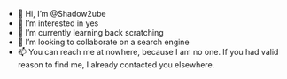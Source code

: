 
- 👋 Hi, I’m @Shadow2ube
- 👀 I’m interested in yes
- 🌱 I’m currently learning back scratching
- 💞️ I’m looking to collaborate on a search engine
- 📫 You can reach me at nowhere, because I am no one. If you had valid reason to find me, I already contacted you elsewhere.

<!---
Shadow2ube/Shadow2ube is a ✨ special ✨ repository because its `README.md` (this file) appears on your GitHub profile.
You can click the Preview link to take a look at your changes.
--->
